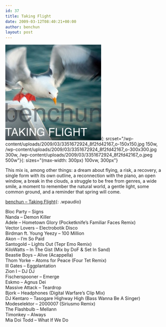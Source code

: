 ```yaml
---
id: 37
title: Taking Flight
date: 2009-03-12T08:40:21+00:00
author: benchun
layout: post
---
```

![Taking Flight](/wp-content/uploads/2009/03/3351672924_8f2fd42167_o-300x300.jpg){: srcset="/wp-content/uploads/2009/03/3351672924_8f2fd42167_o-150x150.jpg 150w, /wp-content/uploads/2009/03/3351672924_8f2fd42167_o-300x300.jpg 300w, /wp-content/uploads/2009/03/3351672924_8f2fd42167_o.jpeg 500w"}{: sizes="(max-width: 300px) 100vw, 300px"}

This mix is, among other things: a dream about flying, a risk, a recovery, a single form with its own outline, a reconnection with the piano, an open window, a break in the clouds, a struggle to be free from genres, a wide smile, a moment to remember the natural world, a gentle light, some common ground, and a reminder that spring will come.

[benchun &#8211; Taking Flight](http://mp3.benchun.net/benchun-taking-flight.mp3){: .wpaudio}



Bloc Party – Signs  
Nanda – Demon Killer  
Adele – Hometown Glory (Pocketknife’s Familiar Faces Remix)  
Vector Lovers – Electrobotik Disco  
Birdman ft. Young Yeezy – 100 Million  
Akon – I’m So Paid  
Santogold – Lights Out (Tepr Emo Remix)  
KiloWatts – In The Gist (Mix by DoF & Set In Sand)  
Beastie Boys – Alive (Acappella)  
Thom Yorke – Atoms for Peace (Four Tet Remix)  
Ill Gates – Eggplantation  
Zion I – DJ DJ  
Fischerspooner – Emerge  
Eskmo – Agnus Dei  
Massive Attack – Teardrop  
Bjork – Headphones (Digital Warfare’s Clip Mix)  
DJ Kentaro – Tasogare Highway High (Bass Wanna Be A Singer)  
Modeselektor – 2000007 (Siriusmo Remix)  
The Flashbulb – Mellann  
Timonkey – Always  
Mia Doi Todd – What If We Do

